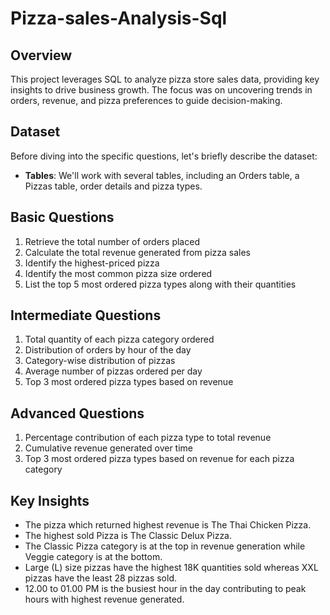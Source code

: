# Pizza-sales-Analysis-Sql

## Overview
This project leverages SQL to analyze pizza store sales data, providing key insights to drive business growth. The focus was on uncovering trends in orders, revenue, and pizza preferences to guide decision-making.

## Dataset

Before diving into the specific questions, let's briefly describe the dataset:

- **Tables**: We'll work with several tables, including an Orders table, a Pizzas table, order details and pizza types.

## Basic Questions

1. Retrieve the total number of orders placed
2. Calculate the total revenue generated from pizza sales
3. Identify the highest-priced pizza
4. Identify the most common pizza size ordered
5. List the top 5 most ordered pizza types along with their quantities

## Intermediate Questions

1. Total quantity of each pizza category ordered
2. Distribution of orders by hour of the day
3. Category-wise distribution of pizzas
4. Average number of pizzas ordered per day
5. Top 3 most ordered pizza types based on revenue

## Advanced Questions

1. Percentage contribution of each pizza type to total revenue
2. Cumulative revenue generated over time
3. Top 3 most ordered pizza types based on revenue for each pizza category

## Key Insights

- The pizza which returned highest revenue is The Thai Chicken Pizza.
- The highest sold Pizza is The Classic Delux Pizza.
- The Classic Pizza category is at the top in revenue generation while Veggie category is at the bottom.
- Large (L) size pizzas have the highest 18K quantities sold whereas XXL pizzas have the least 28 pizzas sold.
- 12.00 to 01.00 PM is the busiest hour in the day contributing to peak hours with highest revenue generated.

